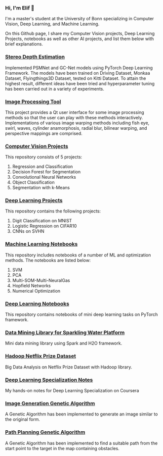 ### Hi, I'm Elif 👋

I'm a master's student at the University of Bonn specializing in Computer Vision, Deep Learning, and Machine Learning. 

On this Github page, I share my Computer Vision projects, Deep Learning Projects, notebooks as well as other AI projects, and list them below with brief explanations.

### [Stereo Depth Estimation](https://github.com/elifcansuyildiz/StereoDepthEstimation)

Implemented PSMNet and GC-Net models using PyTorch Deep Learning Framework. The models have been trained on Driving Dataset, Monkaa Dataset, Flyingthings3D Dataset, tested on Kitti Dataset. To attain the highest result, different ideas have been tried and hyperparameter tuning has been carried out in a variety of experiments.

### [Image Processing Tool](https://github.com/elifcansuyildiz/ImageProcessingQtApplication)

This project provides a Qt user interface for some image processing methods so that the user can play with these methods interactively. Implementations of various image warping methods including fish eye, swirl, waves, cylinder anamorphosis, radial blur, bilinear warping, and perspective mappings are comprised. 

### [Computer Vision Projects](https://github.com/elifcansuyildiz/ComputerVisionProjects)

This repository consists of 5 projects:

1. Regression and Classification
2. Decision Forest for Segmentation
3. Convolutional Neural Networks
3. Object Classification
4. Segmentation with k-Means

### [Deep Learning Projects](https://github.com/elifcansuyildiz/DeepLearningProjects)

This repository contains the following projects:

1. Digit Classification on MNIST
2. Logistic Regression on CIFAR10
3. CNNs on SVHN

### [Machine Learning Notebooks](https://github.com/elifcansuyildiz/MachineLearningNotebooks)

This repository includes notebooks of a number of ML and optimization methods. The notebooks are listed below:

1. SVM
2. PCA
3. Multi-SOM-Multi-NeuralGas
4. Hopfield Networks
5. Numerical Optimization

### [Deep Learning Notebooks](https://github.com/elifcansuyildiz/DeepLearningNotebooks)

This repository contains notebooks of mini deep learning tasks on PyTorch framework. 

### [Data Mining Library for Sparkling Water Platform](https://github.com/elifcansuyildiz/DataMiningLibraryForSparklingWaterPlatform)

Mini data mining library using Spark and H2O framework.

### [Hadoop Netflix Prize Dataset](https://github.com/elifcansuyildiz/HadoopNetflixPrizeDataset)

Big Data Analysis on Netflix Prize Dataset with Hadoop library.

### [Deep Learning Specialization Notes](https://github.com/elifcansuyildiz/DeepLearningSpecializationNotes)

My hands-on notes for Deep Learning Specialization on Coursera

### [Image Generation Genetic Algorithm](https://github.com/elifcansuyildiz/ImageGenerationGeneticAlgorithm)

A Genetic Algorithm has been implemented to generate an image similar to the original form.

### [Path Planning Genetic Algorithm](https://github.com/elifcansuyildiz/PathPlanningGeneticAlgorithm)

A Genetic Algorithm has been implemented to find a suitable path from the start point to the target in the map containing obstacles.

